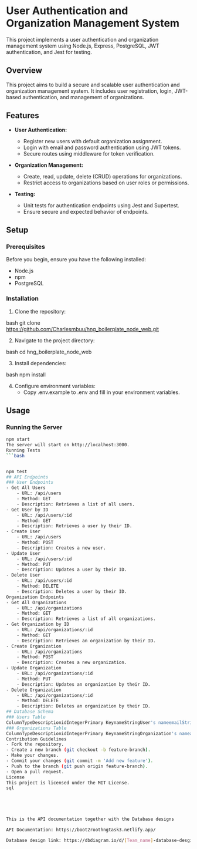 # User Authentication and Organization Management System

This project implements a user authentication and organization management system using Node.js, Express, PostgreSQL, JWT authentication, and Jest for testing.

## Overview

This project aims to build a secure and scalable user authentication and organization management system. It includes user registration, login, JWT-based authentication, and management of organizations.

## Features

- **User Authentication:**
  - Register new users with default organization assignment.
  - Login with email and password authentication using JWT tokens.
  - Secure routes using middleware for token verification.

- **Organization Management:**
  - Create, read, update, delete (CRUD) operations for organizations.
  - Restrict access to organizations based on user roles or permissions.

- **Testing:**
  - Unit tests for authentication endpoints using Jest and Supertest.
  - Ensure secure and expected behavior of endpoints.

## Setup

### Prerequisites

Before you begin, ensure you have the following installed:

- Node.js 
- npm 
- PostgreSQL


### Installation
1. Clone the repository:
    
bash
    git clone https://github.com/Charlesmbuu/hng_boilerplate_node_web.git

2. Navigate to the project directory:
    
bash
    cd hng_boilerplate_node_web

3. Install dependencies:
    
bash
    npm install

4. Configure environment variables:
    - Copy .env.example to .env and fill in your environment variables.

## Usage
### Running the Server
```bash
npm start
The server will start on http://localhost:3000.
Running Tests
```bash


npm test
## API Endpoints
### User Endpoints
- Get All Users
    - URL: /api/users
    - Method: GET
    - Description: Retrieves a list of all users.
- Get User by ID
    - URL: /api/users/:id
    - Method: GET
    - Description: Retrieves a user by their ID.
- Create User
    - URL: /api/users
    - Method: POST
    - Description: Creates a new user.
- Update User
    - URL: /api/users/:id
    - Method: PUT
    - Description: Updates a user by their ID.
- Delete User
    - URL: /api/users/:id
    - Method: DELETE
    - Description: Deletes a user by their ID.
Organization Endpoints
- Get All Organizations
    - URL: /api/organizations
    - Method: GET
    - Description: Retrieves a list of all organizations.
- Get Organization by ID
    - URL: /api/organizations/:id
    - Method: GET
    - Description: Retrieves an organization by their ID.
- Create Organization
    - URL: /api/organizations
    - Method: POST
    - Description: Creates a new organization.
- Update Organization
    - URL: /api/organizations/:id
    - Method: PUT
    - Description: Updates an organization by their ID.
- Delete Organization
    - URL: /api/organizations/:id
    - Method: DELETE
    - Description: Deletes an organization by their ID.
## Database Schema
### Users Table
ColumnTypeDescriptionidIntegerPrimary KeynameStringUser's nameemailStringUser's email (Unique)organization_idIntegerForeign Key (Organization ID)
### Organizations Table
ColumnTypeDescriptionidIntegerPrimary KeynameStringOrganization's nameaddressStringOrganization's address
Contribution Guidelines
- Fork the repository.
- Create a new branch (git checkout -b feature-branch).
- Make your changes.
- Commit your changes (git commit -m 'Add new feature').
- Push to the branch (git push origin feature-branch).
- Open a pull request.
License
This project is licensed under the MIT License.
sql





This is the API documentation together with the Database designs

API Documentation: https://boot2roothngtask3.netlify.app/ 

Database design link: https://dbdiagram.io/d/[Team_name]-database-desgin-6692c59b9939893daed95285

